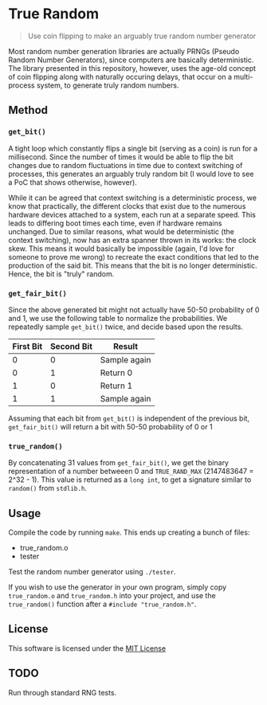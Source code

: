 True Random
===========

> Use coin flipping to make an arguably true random number generator

Most random number generation libraries are actually PRNGs (Pseudo Random Number Generators), since computers are basically deterministic.
The library presented in this repository, however, uses the age-old concept of coin flipping along with naturally occuring delays, that occur on a multi-process system, to generate truly random numbers.

Method
------

### `get_bit()`

A tight loop which constantly flips a single bit (serving as a coin) is run for a millisecond.
Since the number of times it would be able to flip the bit changes due to random fluctuations in time due to context switching of processes, this generates an arguably truly random bit (I would love to see a PoC that shows otherwise, however).

While it can be agreed that context switching is a deterministic process, we know that practically, the different clocks that exist due to the numerous hardware devices attached to a system, each run at a separate speed. This leads to differing boot times each time, even if hardware remains unchanged. Due to similar reasons, what would be deterministic (the context switching), now has an extra spanner thrown in its works: the clock skew. This means it would basically be impossible (again, I'd love for someone to prove me wrong) to recreate the exact conditions that led to the production of the said bit. This means that the bit is no longer deterministic. Hence, the bit is "truly" random.

### `get_fair_bit()`

Since the above generated bit might not actually have 50-50 probability of 0 and 1, we use the following table to normalize the probabilities. We repeatedly sample `get_bit()` twice, and decide based upon the results.

| First Bit | Second Bit | Result       |
|-----------|------------|--------------|
|         0 |          0 | Sample again |
|         0 |          1 | Return 0     |
|         1 |          0 | Return 1     |
|         1 |          1 | Sample again |

Assuming that each bit from `get_bit()` is independent of the previous bit, `get_fair_bit()` will return a bit with 50-50 probability of 0 or 1

### `true_random()`

By concatenating 31 values from `get_fair_bit()`, we get the binary representation of a number betweeen 0 and `TRUE_RAND_MAX` (2147483647 = 2^32 - 1). This value is returned as a `long int`, to get a signature similar to `random()` from `stdlib.h`.

Usage
-----

Compile the code by running `make`. This ends up creating a bunch of files:

+ true_random.o
+ tester

Test the random number generator using `./tester`.

If you wish to use the generator in your own program, simply copy `true_random.o` and `true_random.h` into your project, and use the `true_random()` function after a `#include "true_random.h"`.

License
-------

This software is licensed under the [MIT License](http://jay.mit-license.org/2016)

TODO
----

Run through standard RNG tests.
